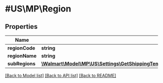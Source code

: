 # #US\MP\Region

## Properties

Name | Type | Description | Notes
------------ | ------------- | ------------- | -------------
**regionCode** | **string** |  |
**regionName** | **string** |  | [optional]
**subRegions** | [**\Walmart\Model\MP\US\Settings\GetShippingTemplateDetails200ResponseShippingMethodsInnerConfigurationsInnerRegionsInnerSubRegionsInner[]**](GetShippingTemplateDetails200ResponseShippingMethodsInnerConfigurationsInnerRegionsInnerSubRegionsInner.md) |  | [optional]


[[Back to Model list]](../) [[Back to API list]](../../Api/US/MP) [[Back to README]](../../README.md)
